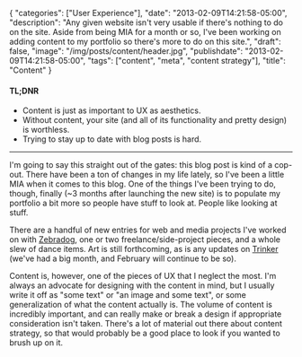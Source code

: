 {
   "categories": ["User Experience"],
   "date": "2013-02-09T14:21:58-05:00",
   "description": "Any given website isn't very usable if there's nothing to do on the site. Aside from being MIA for a month or so, I've been working on adding content to my portfolio so there's more to do on this site.",
   "draft": false,
   "image": "/img/posts/content/header.jpg",
   "publishdate": "2013-02-09T14:21:58-05:00",
   "tags": ["content", "meta", "content strategy"],
   "title": "Content"
}

<div class="tldnr">
  <h4>TL;DNR</h4>
  <ul>
    <li>Content is just as important to UX as aesthetics.</li>
    <li>Without content, your site (and all of its functionality and pretty design) is worthless.</li>
    <li>Trying to stay up to date with blog posts is hard.</li>
  </ul>
</div>
<hr/>

I'm going to say this straight out of the gates: this blog post is kind of a cop-out. There have been a ton of changes in my life lately, so I've been a little MIA when it comes to this blog. One of the things I've been trying to do, though, finally (~3 months after launching the new site) is to populate my portfolio a bit more so people have stuff to look at. People like looking at stuff.

There are a handful of new entries for web and media projects I've worked on with <a href="http://zebradog.com">Zebradog</a>, one or two freelance/side-project pieces, and a whole slew of dance items. Art is still forthcoming, as is any updates on <a href="http://gettrinker.com">Trinker</a> (we've had a big month, and February will continue to be so).

Content is, however, one of the pieces of UX that I neglect the most. I'm always an advocate for designing with the content in mind, but I usually write it off as "some text" or "an image and some text", or some generalization of what the content actually is. The volume of content is incredibly important, and can really make or break a design if appropriate consideration isn't taken. There's a lot of material out there about content strategy, so that would probably be a good place to look if you wanted to brush up on it.

